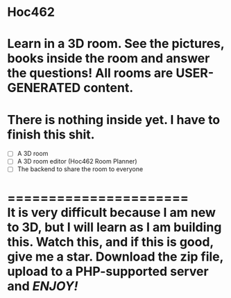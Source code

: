 # Hoc462
Learn in a 3D room. See the pictures, books inside the room and answer the questions! All rooms are USER-GENERATED content.
===
# There is nothing inside yet. I have to finish this shit.
- [ ] A 3D room
- [ ] A 3D room editor (Hoc462 Room Planner)
- [ ] The backend to share the room to everyone  

======================  
It is very difficult because I am new to 3D, but I will learn as I am building this. Watch this, and if this is good, give me a star. Download the zip file, upload to a PHP-supported server and *ENJOY!*  
======================

